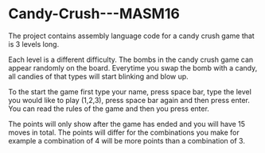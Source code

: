 # Candy-Crush---MASM16
 
 The project contains assembly language code for a candy crush game that is 3 levels long.
 
 Each level is a different difficulty. The bombs in the candy crush game can appear randomly on the board. Everytime you swap the bomb with a candy, all candies of that types will start blinking and blow up.
 
 To the start the game first type your name, press space bar, type the level you would like to play (1,2,3), press space bar again and then press enter. You can read the rules of the game and then you press enter.
 
 The points will only show after the game has ended and you will have 15 moves in total. The points will differ for the combinations you make for example a combination of 4 will be more points than a combination of 3.
